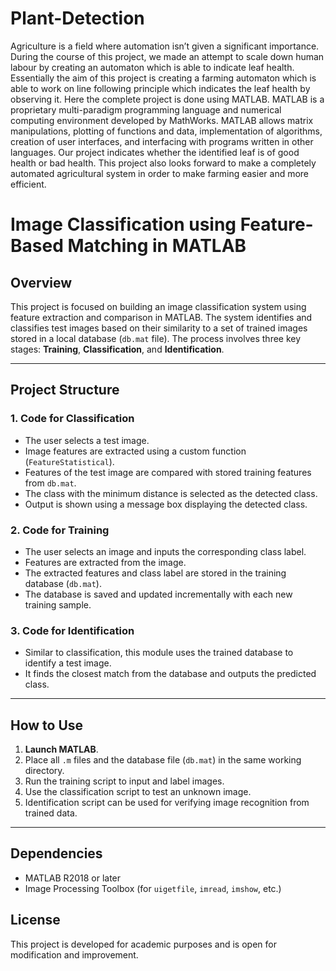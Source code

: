 # Plant-Detection

Agriculture is a field where automation isn’t given a significant importance.
During the course of this project, we made an attempt to scale down human labour by creating
an automaton which is able to indicate leaf health. Essentially the aim of this project is creating
a farming automaton which is able to work on line following principle which indicates the leaf
health by observing it. Here the complete project is done using MATLAB.
MATLAB is a proprietary multi-paradigm programming language and numerical
computing environment developed by MathWorks. MATLAB allows matrix
manipulations, plotting of functions and data, implementation of algorithms, creation
of user interfaces, and interfacing with programs written in other languages.
Our project indicates whether the identified leaf is of good health or bad health. This
project also looks forward to make a completely automated agricultural system in order
to make farming easier and more efficient.


# Image Classification using Feature-Based Matching in MATLAB

## Overview

This project is focused on building an image classification system using feature extraction and comparison in MATLAB. The system identifies and classifies test images based on their similarity to a set of trained images stored in a local database (`db.mat` file). The process involves three key stages: **Training**, **Classification**, and **Identification**.

---

## Project Structure

### 1. Code for Classification 
- The user selects a test image.
- Image features are extracted using a custom function (`FeatureStatistical`).
- Features of the test image are compared with stored training features from `db.mat`.
- The class with the minimum distance is selected as the detected class.
- Output is shown using a message box displaying the detected class.

### 2. Code for Training 
- The user selects an image and inputs the corresponding class label.
- Features are extracted from the image.
- The extracted features and class label are stored in the training database (`db.mat`).
- The database is saved and updated incrementally with each new training sample.

### 3. Code for Identification 
- Similar to classification, this module uses the trained database to identify a test image.
- It finds the closest match from the database and outputs the predicted class.

---

## How to Use

1. **Launch MATLAB**.
2. Place all `.m` files and the database file (`db.mat`) in the same working directory.
3. Run the training script to input and label images.
4. Use the classification script to test an unknown image.
5. Identification script can be used for verifying image recognition from trained data.

---

## Dependencies

- MATLAB R2018 or later
- Image Processing Toolbox (for `uigetfile`, `imread`, `imshow`, etc.)


## License

This project is developed for academic purposes and is open for modification and improvement.
